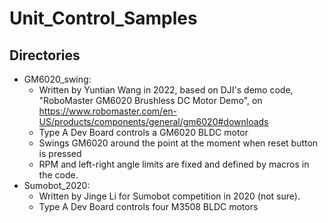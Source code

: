 # Unit_Control_Samples
## Directories
- GM6020_swing:
  - Written by Yuntian Wang in 2022, based on DJI's demo code, "RoboMaster GM6020 Brushless DC Motor Demo", on https://www.robomaster.com/en-US/products/components/general/gm6020#downloads
  - Type A Dev Board controls a GM6020 BLDC motor
  - Swings GM6020 around the point at the moment when reset button is pressed
  - RPM and left-right angle limits are fixed and defined by macros in the code.
- Sumobot_2020:
  - Written by Jinge Li for Sumobot competition in 2020 (not sure).
  - Type A Dev Board controls four M3508 BLDC motors
